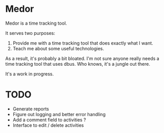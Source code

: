 # Medor
Medor is a time tracking tool.

It serves two purposes:
  1. Provide me with a time tracking tool that does exactly what I want.
  2. Teach me about some useful technologies.
  
As a result, it's probably a bit bloated. I'm not sure anyone really needs a time tracking tool that uses dbus.
Who knows, it's a jungle out there.

It's a work in progress.

# TODO

* Generate reports
* Figure out logging and better error handling
* Add a comment field to activities ?
* Interface to edit / delete activities